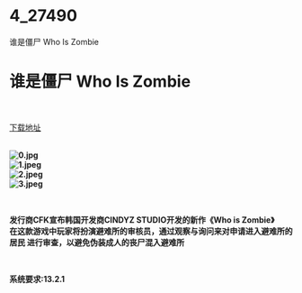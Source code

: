 # 4_27490
谁是僵尸 Who Is Zombie
# 谁是僵尸 Who Is Zombie
 <br/></br>
[下载地址](https://www.switch520.cc/article/27490 "下载地址")
<br/></br>

<p><strong><img title="0.jpg" src="https://www.switch520.cc/muke_img/2022_02_25_12ad1ef240548.jpg" alt="0.jpg"></strong><br>
<strong><img title="1.jpeg" src="https://www.switch520.cc/muke_img/2022_02_25_e14fa56e9ab09.jpeg" alt="1.jpeg"></strong><br>
<strong><img title="2.jpeg" src="https://www.switch520.cc/muke_img/2022_02_25_a6776421af467.jpeg" alt="2.jpeg"></strong><br>
<strong><img title="3.jpeg" src="https://www.switch520.cc/muke_img/2022_02_25_41f6f73059d83.jpeg" alt="3.jpeg">&nbsp;</strong></p>
<p>&nbsp;</p>
<p><strong>发行商CFK宣布韩国开发商CINDYZ STUDIO开发的新作《Who is Zombie》</strong><br>
<strong>在这款游戏中玩家将扮演避难所的审核员，通过观察与询问来对申请进入避难所的居民 进行审查，以避免伪装成人的丧尸混入避难所</strong></p>
<p>&nbsp;</p>
<p><strong>系统要求:13.2.1</strong></p>



